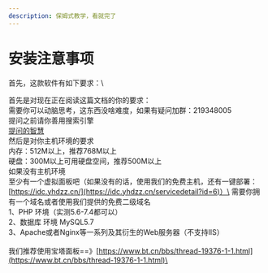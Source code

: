 ```yaml
---
description: 保姆式教学，看就完了
---
```


# 安装注意事项

首先，这款软件有如下要求：\


首先是对现在正在阅读这篇文档的你的要求：\
需要你可以动脑思考，这东西没啥难度，如果有疑问加群：219348005\
提问之前请你善用搜索引擎\
[提问的智慧\
](../../HowToAsk.md)然后是对你主机环境的要求\
内存：512M以上，推荐768M以上\
硬盘：300M以上可用硬盘空间，推荐500M以上\
如果没有主机环境\
至少有一个虚拟面板吧（如果没有的话，使用我们的免费主机，还有一键部署：[https://idc.yhdzz.cn/](https://idc.yhdzz.cn/servicedetail?id=6)）\
需要你拥有一个域名或者使用我们提供的免费二级域名\
1、PHP 环境（实测5.6-7.4都可以）\
2、数据库 环境 MySQL5.7\
3、Apache或者Nginx等一系列及其衍生的Web服务器（不支持IIS）\
\
我们推荐使用宝塔面板==》[https://www.bt.cn/bbs/thread-19376-1-1.html](https://www.bt.cn/bbs/thread-19376-1-1.html)\


